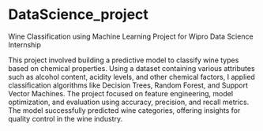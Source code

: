 # DataScience_project

Wine Classification using Machine Learning
Project for Wipro Data Science Internship

This project involved building a predictive model to classify wine types based on chemical properties. Using a dataset containing various attributes such as alcohol content, acidity levels, and other chemical factors, I applied classification algorithms like Decision Trees, Random Forest, and Support Vector Machines. The project focused on feature engineering, model optimization, and evaluation using accuracy, precision, and recall metrics. The model successfully predicted wine categories, offering insights for quality control in the wine industry.

